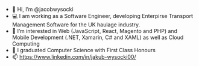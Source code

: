 - 👋 Hi, I’m @jacobwysocki
- 💻 I am working as a Software Engineer, developing Enterpirse Transport Management Software for the UK haulage industry. 
- 👀 I’m interested in Web (JavaScript, React, Magento and PHP) and Mobile Development (.NET, Xamarin, C# and XAML) as well as Cloud Computing
- 🌱 I graduated Computer Science with First Class Honours
- 📫 https://www.linkedin.com/in/jakub-wysocki00/

<!---
jacobwysocki/jacobwysocki is a ✨ special ✨ repository because its `README.md` (this file) appears on your GitHub profile.
You can click the Preview link to take a look at your changes.
--->
